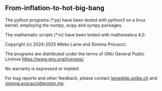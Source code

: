 
## From-inflation-to-hot-big-bang
                                                                                               
The python programs (*.py) have been tested with python3 on a linux kernel, employing the numpy, scipy and sympy packages.                                 

The mathematic scripts (*.m) have been tested with mathematica 4.0.                            
                                                                                                
Copyright (c) 2024-2025 Mikko Laine and Simona Procacci.                                 

The programs are distributed under the terms of GNU General Public License <https://www.gnu.org/licenses/>.                                    

No warranty is expressed or implied.                                                           
                                                                                                
For bug reports and other feedback, please contact <laine@itp.unibe.ch> and <simona.procacci@proton.me>.                                           

